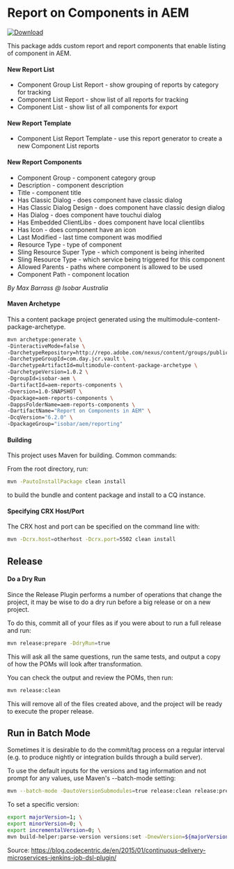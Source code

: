 Report on Components in AEM
========

[ ![Download](https://api.bintray.com/packages/isobaraustralia/maven/aem-reports-components/images/download.svg) ](https://bintray.com/isobaraustralia/maven/aem-reports-components/_latestVersion)


This package adds custom report and report components that enable listing of component in AEM.

#### New Report List

* Component Group List Report - show grouping of reports by category for tracking
* Component List Report - show list of all reports for tracking
* Component List - show list of all components for export


#### New Report Template
* Component List Report Template - use this report generator to create a new Component List reports


#### New Report Components
* Component Group - component category group
* Description - component description
* Title - component title
* Has Classic Dialog - does component have classic dialog
* Has Classic Dialog Design - does component have classic design dialog
* Has Dialog - does component have touchui dialog
* Has Embedded ClientLibs - does component have local clientlibs
* Has Icon - does component have an icon
* Last Modified - last time component was modified
* Resource Type - type of component
* Sling Resource Super Type - which component is being inherited
* Sling Resource Type - which service being triggered for this component
* Allowed Parents - paths where component is allowed to be used
* Component Path - component location

*By Max Barrass @ Isobar Australia*

#### Maven Archetype

This a content package project generated using the multimodule-content-package-archetype.

```bash
mvn archetype:generate \
-DinteractiveMode=false \
-DarchetypeRepository=http://repo.adobe.com/nexus/content/groups/public/ \
-DarchetypeGroupId=com.day.jcr.vault \
-DarchetypeArtifactId=multimodule-content-package-archetype \
-DarchetypeVersion=1.0.2 \
-DgroupId=isobar-aem \
-DartifactId=aem-reports-components \
-Dversion=1.0-SNAPSHOT \
-Dpackage=aem-reports-components \
-DappsFolderName=aem-reports-components \
-DartifactName="Report on Components in AEM" \
-DcqVersion="6.2.0" \
-DpackageGroup="isobar/aem/reporting"
```

#### Building

This project uses Maven for building. Common commands:

From the root directory, run: 
```bash 
mvn -PautoInstallPackage clean install
``` 
to build the bundle and content package and install to a CQ instance.

#### Specifying CRX Host/Port

The CRX host and port can be specified on the command line with:
```bash
mvn -Dcrx.host=otherhost -Dcrx.port=5502 clean install
```

Release
--------------

#### Do a Dry Run
Since the Release Plugin performs a number of operations that change the project, it may be wise to do a dry run before a big release or on a new project.

To do this, commit all of your files as if you were about to run a full release and run:
```bash
mvn release:prepare -DdryRun=true
```
This will ask all the same questions, run the same tests, and output a copy of how the POMs will look after transformation. 

You can check the output and review the POMs, then run:


```bash
mvn release:clean
```

This will remove all of the files created above, and the project will be ready to execute the proper release.


Run in Batch Mode
--------------
Sometimes it is desirable to do the commit/tag process on a regular interval (e.g. to produce nightly or integration builds through a build server).

To use the default inputs for the versions and tag information and not prompt for any values, use Maven's --batch-mode setting:
```bash
mvn --batch-mode -DautoVersionSubmodules=true release:clean release:prepare release:perform 
```

To set a specific version:
```bash
export majorVersion=1; \
export minorVersion=0; \
export incrementalVersion=0; \
mvn build-helper:parse-version versions:set -DnewVersion=${majorVersion}.${minorVersion}.${incrementalVersion} versions:commit deploy scm:tag
```
Source: https://blog.codecentric.de/en/2015/01/continuous-delivery-microservices-jenkins-job-dsl-plugin/

